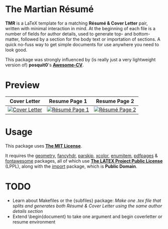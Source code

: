 # The Martian Résumé 
**TMR** is a LaTeX template for a matching **Résumé & Cover Letter** pair, written with minimal interaction in mind. At the beginning of each file is a number of fields for author details, used to generate top- and bottom-matter, followed by a section for the body text or importation of sections. A quick no-fuss way to get simple documents for use anywhere you need to look good.

This package was strongly influenced by (is really just a very lightweight version of) **posquit0**'s [**Awesome-CV**](https://github.com/posquit0/Awesome-CV).

# Preview
| Cover Letter | Resume Page 1 | Resume Page 2 |
|:---:|:---:|:---:|
| [![Cover Letter](/examples/coverletter.png?raw=true)](examples/coverletter-example.pdf) | [![Résumé Page 1](/examples/resume1.png?raw=true)](examples/resume-example.pdf) | [![Résumé Page 2](/examples/resume2.png?raw=true)](examples/resume-example.pdf) |

# Usage
This package uses [**The MIT License**](https://opensource.org/licenses/MIT). 

It requires the [geometry](http://mirror.aarnet.edu.au/pub/CTAN/macros/latex/contrib/geometry/geometry.pdf), [fancyhdr](http://mirror.aarnet.edu.au/pub/CTAN/macros/latex/contrib/fancyhdr/fancyhdr.pdf), [parskip](http://mirror.aarnet.edu.au/pub/CTAN/macros/latex/contrib/parskip/parskip-doc.pdf), [xcolor](http://mirror.aarnet.edu.au/pub/CTAN/macros/latex/contrib/xcolor/xcolor.pdf), [enumitem](http://mirror.aarnet.edu.au/pub/CTAN/macros/latex/contrib/enumitem/enumitem.pdf), [pdfpages](http://mirror.aarnet.edu.au/pub/CTAN/macros/latex/contrib/pdfpages/pdfpages.pdf) & [fontawesome](http://mirror.aarnet.edu.au/pub/CTAN/fonts/fontawesome/doc/fontawesome.pdf) packages, all of which use [**The LATEX Project Public License**](http://www.latex-project.org/lppl) (LPPL), along with the [import](http://mirror.aarnet.edu.au/pub/CTAN/macros/latex/contrib/import/import.pdf) package, which is **Public Domain**.

# TODO
- Learn about Makefiles or the {subfiles} package: *Make one .tex file that splits and generates both Résumé & Cover Letter using the same author details section*
- Extend \begin{document} to take one argument and begin coverletter or resume environment